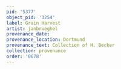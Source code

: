 ```yaml
---
pid: '5377'
object_pid: '3254'
label: Grain Harvest
artist: janbrueghel
provenance_date:
provenance_location: Dortmund
provenance_text: Collection of H. Becker
collection: provenance
order: '0678'
---
```

